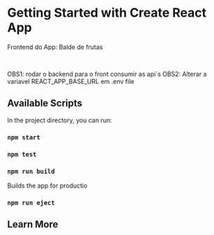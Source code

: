 # Getting Started with Create React App

Frontend do App: Balde de frutas

<br/>

OBS1: rodar o backend para o front consumir as api´s
OBS2: Alterar a variavel REACT_APP_BASE_URL em .env file

## Available Scripts

In the project directory, you can run:

### `npm start`

### `npm test`

### `npm run build`

Builds the app for productio
### `npm run eject`

## Learn More